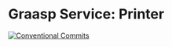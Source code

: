 # Graasp Service: Printer

[![Conventional Commits](https://img.shields.io/badge/conventional%20commits-1.0.0-yellow.svg)](https://conventionalcommits.org)
